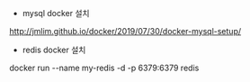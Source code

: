 
- mysql docker 설치

http://jmlim.github.io/docker/2019/07/30/docker-mysql-setup/

- redis docker 설치

docker run --name my-redis -d -p 6379:6379 redis